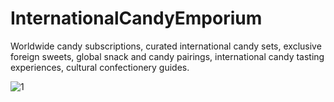 # InternationalCandyEmporium
Worldwide candy subscriptions, curated international candy sets, exclusive foreign sweets, global snack and candy pairings, international candy tasting experiences, cultural confectionery guides.

![1](https://github.com/cjhanc15/InternationalCandyEmporium/assets/102087890/74019aed-2979-4ee8-94b7-26fda0fcf2a5)
